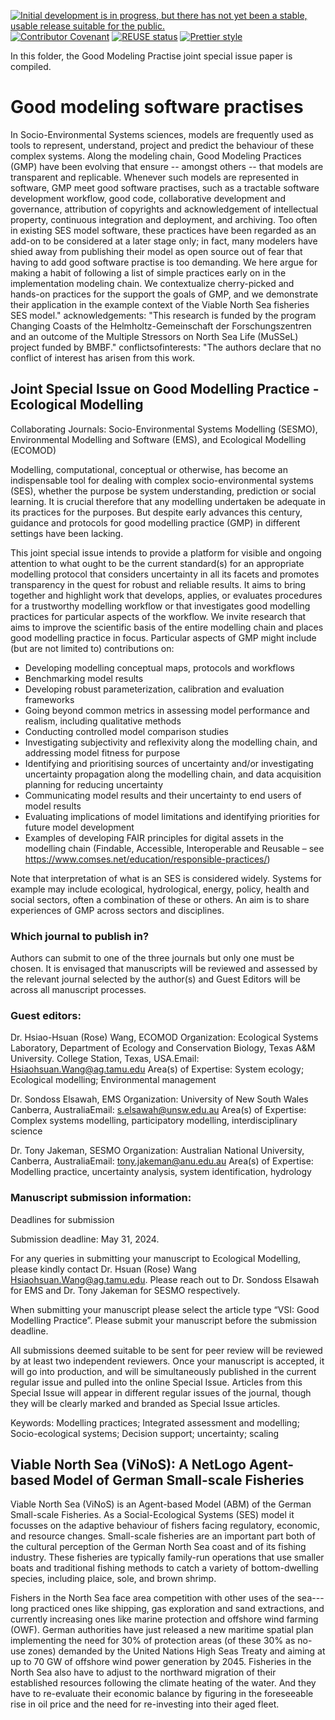 <!--
SPDX-FileCopyrightText:  2024 Helmholtz-Zentrum hereon GmbH
SPDX-FileContributor: Carsten Lemmen <carsten.lemmenhereon.de>
SPDX-License-Identifier: CC-BY-NC-4.0
-->

<!-- Badges -->

[![ Initial development is in progress, but there has not yet been a stable, usable release suitable for the public.](https://www.repostatus.org/badges/latest/wip.svg)](https://www.repostatus.org/#wip)
[![Contributor Covenant](https://img.shields.io/badge/Contributor%20Covenant-2.1-4baaaa.svg)](./code_of_conduct.md)
[![REUSE status](https://api.reuse.software/badge/github.com/fsfe/reuse-tool)](https://api.reuse.software/info/codebase.helmholtz.cloud/mussel/paper-modelingpractise)
[![Prettier style](https://img.shields.io/badge/code_style-prettier-ff69b4.svg?style=flat-square)](https://github.com/prettier/prettier)

In this folder, the Good Modeling Practise joint special issue paper is compiled.

# Good modeling software practises

In Socio-Environmental Systems sciences, models are frequently used as tools to represent, understand, project and predict the behaviour of these complex systems. Along the modeling chain, Good Modeling Practices (GMP) have been evolving that ensure -- amongst others -- that models are transparent and replicable. Whenever such models are represented in software, GMP meet good software practises, such as a tractable software development workflow, good code, collaborative development and governance, attribution of copyrights and acknowledgement of intellectual property, continuous integration and deployment, and archiving. Too often in existing SES model software, these practices have been regarded as an add-on to be considered at a later stage only; in fact, many modelers have shied away from publishing their model as open source out of fear that having to add good software practise is too demanding. We here argue for making a habit of following a list of simple practices early on in the implementation modeling chain. We contextualize cherry-picked and hands-on practices for the support the goals of GMP, and we demonstrate their application in the example context of the Viable North Sea fisheries SES model."
acknowledgements: "This research is funded by the program Changing Coasts of the Helmholtz-Gemeinschaft der Forschungszentren and an outcome of the Multiple Stressors on North Sea Life (MuSSeL) project funded by BMBF."
conflictsofinterests: "The authors declare that no conflict of interest has arisen from this work.

## Joint Special Issue on Good Modelling Practice - Ecological Modelling

Collaborating Journals: Socio-Environmental Systems Modelling (SESMO), Environmental Modelling and Software (EMS), and Ecological Modelling (ECOMOD)

Modelling, computational, conceptual or otherwise, has become an indispensable tool for dealing with complex socio-environmental systems (SES), whether the purpose be system understanding, prediction or social learning. It is crucial therefore that any modelling undertaken be adequate in its practices for the purposes. But despite early advances this century, guidance and protocols for good modelling practice (GMP) in different settings have been lacking.

This joint special issue intends to provide a platform for visible and ongoing attention to what ought to be the current standard(s) for an appropriate modelling protocol that considers uncertainty in all its facets and promotes transparency in the quest for robust and reliable results. It aims to bring together and highlight work that develops, applies, or evaluates procedures for a trustworthy modelling workflow or that investigates good modelling practices for particular aspects of the workflow. We invite research that aims to improve the scientific basis of the entire modelling chain and places good modelling practice in focus. Particular aspects of GMP might include (but are not limited to) contributions on:

- Developing modelling conceptual maps, protocols and workflows
- Benchmarking model results
- Developing robust parameterization, calibration and evaluation frameworks
- Going beyond common metrics in assessing model performance and realism, including qualitative methods
- Conducting controlled model comparison studies
- Investigating subjectivity and reflexivity along the modelling chain, and addressing model fitness for purpose
- Identifying and prioritising sources of uncertainty and/or investigating uncertainty propagation along the modelling chain, and data acquisition planning for reducing uncertainty
- Communicating model results and their uncertainty to end users of model results
- Evaluating implications of model limitations and identifying priorities for future model development
- Examples of developing FAIR principles for digital assets in the modelling chain (Findable, Accessible, Interoperable and Reusable – see https://www.comses.net/education/responsible-practices/)

Note that interpretation of what is an SES is considered widely. Systems for example may include ecological, hydrological, energy, policy, health and social sectors, often a combination of these or others. An aim is to share experiences of GMP across sectors and disciplines.

### Which journal to publish in?

Authors can submit to one of the three journals but only one must be chosen. It is envisaged that manuscripts will be reviewed and assessed by the relevant journal selected by the author(s) and Guest Editors will be across all manuscript processes.

### Guest editors:

Dr. Hsiao-Hsuan (Rose) Wang, ECOMOD
Organization: Ecological Systems Laboratory, Department of Ecology and Conservation Biology, Texas A&M University. College Station, Texas, USA.Email: Hsiaohsuan.Wang@ag.tamu.edu Area(s) of Expertise: System ecology; Ecological modelling; Environmental management

Dr. Sondoss Elsawah, EMS
Organization: University of New South Wales Canberra, AustraliaEmail: s.elsawah@unsw.edu.au Area(s) of Expertise: Complex systems modelling, participatory modelling, interdisciplinary science

Dr. Tony Jakeman, SESMO
Organization: Australian National University, Canberra, AustraliaEmail: tony.jakeman@anu.edu.au
Area(s) of Expertise: Modelling practice, uncertainty analysis, system identification, hydrology

### Manuscript submission information:

Deadlines for submission

Submission deadline: May 31, 2024.

For any queries in submitting your manuscript to Ecological Modelling, please kindly contact Dr. Hsuan (Rose) Wang <Hsiaohsuan.Wang@ag.tamu.edu>. Please reach out to Dr. Sondoss Elsawah for EMS and Dr. Tony Jakeman for SESMO respectively.

When submitting your manuscript please select the article type “VSI: Good Modelling Practice”. Please submit your manuscript before the submission deadline.

All submissions deemed suitable to be sent for peer review will be reviewed by at least two independent reviewers. Once your manuscript is accepted, it will go into production, and will be simultaneously published in the current regular issue and pulled into the online Special Issue. Articles from this Special Issue will appear in different regular issues of the journal, though they will be clearly marked and branded as Special Issue articles.

Keywords:
Modelling practices; Integrated assessment and modelling; Socio-ecological systems; Decision support; uncertainty; scaling

## Viable North Sea (ViNoS): A NetLogo Agent-based Model of German Small-scale Fisheries

Viable North Sea (ViNoS) is an Agent-based Model (ABM) of the German Small-scale Fisheries. As a Social-Ecological Systems (SES) model it focusses on the adaptive behaviour of fishers facing regulatory, economic, and resource changes. Small-scale fisheries are an important part both of the cultural perception of the German North Sea coast and of its fishing industry. These fisheries are typically family-run operations that use smaller boats and traditional fishing methods to catch a variety of bottom-dwelling species, including plaice, sole, and brown shrimp.

Fishers in the North Sea face area competition with other uses of the sea---long practiced ones like shipping, gas exploration and sand extractions, and currently increasing ones like marine protection and offshore wind farming (OWF). German authorities have just released a new maritime spatial plan implementing the need for 30% of protection areas (of these 30% as no-use zones) demanded by the United Nations High Seas Treaty and aiming at up to 70 GW of offshore wind power generation by 2045. Fisheries in the North Sea also have to adjust to the northward migration of their established resources following the climate heating of the water. And they have to re-evaluate their economic balance by figuring in the foreseeable rise in oil price and the need for re-investing into their aged fleet.
